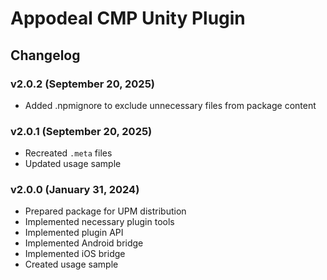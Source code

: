 # Appodeal CMP Unity Plugin

## Changelog

### v2.0.2 (September 20, 2025)

+ Added .npmignore to exclude unnecessary files from package content

### v2.0.1 (September 20, 2025)

+ Recreated `.meta` files
+ Updated usage sample

### v2.0.0 (January 31, 2024)

+ Prepared package for UPM distribution
+ Implemented necessary plugin tools
+ Implemented plugin API
+ Implemented Android bridge
+ Implemented iOS bridge
+ Created usage sample
